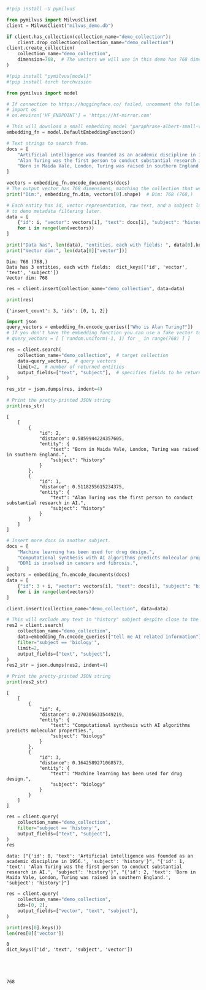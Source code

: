 ```python
#!pip install -U pymilvus
```


```python
from pymilvus import MilvusClient
client = MilvusClient("milvus_demo.db")
```


```python
if client.has_collection(collection_name="demo_collection"):
    client.drop_collection(collection_name="demo_collection")
client.create_collection(
    collection_name="demo_collection",
    dimension=768,  # The vectors we will use in this demo has 768 dimensions
)
```


```python
#!pip install "pymilvus[model]"
#!pip install torch torchvision
```


```python
from pymilvus import model

# If connection to https://huggingface.co/ failed, uncomment the following path
# import os
# os.environ['HF_ENDPOINT'] = 'https://hf-mirror.com'

# This will download a small embedding model "paraphrase-albert-small-v2" (~50MB).
embedding_fn = model.DefaultEmbeddingFunction()

# Text strings to search from.
docs = [
    "Artificial intelligence was founded as an academic discipline in 1956.",
    "Alan Turing was the first person to conduct substantial research in AI.",
    "Born in Maida Vale, London, Turing was raised in southern England.",
]

vectors = embedding_fn.encode_documents(docs)
# The output vector has 768 dimensions, matching the collection that we just created.
print("Dim:", embedding_fn.dim, vectors[0].shape)  # Dim: 768 (768,)

# Each entity has id, vector representation, raw text, and a subject label that we use
# to demo metadata filtering later.
data = [
    {"id": i, "vector": vectors[i], "text": docs[i], "subject": "history"}
    for i in range(len(vectors))
]

print("Data has", len(data), "entities, each with fields: ", data[0].keys())
print("Vector dim:", len(data[0]["vector"]))
```

    Dim: 768 (768,)
    Data has 3 entities, each with fields:  dict_keys(['id', 'vector', 'text', 'subject'])
    Vector dim: 768



```python
res = client.insert(collection_name="demo_collection", data=data)

print(res)
```

    {'insert_count': 3, 'ids': [0, 1, 2]}



```python
import json
query_vectors = embedding_fn.encode_queries(["Who is Alan Turing?"])
# If you don't have the embedding function you can use a fake vector to finish the demo:
# query_vectors = [ [ random.uniform(-1, 1) for _ in range(768) ] ]

res = client.search(
    collection_name="demo_collection",  # target collection
    data=query_vectors,  # query vectors
    limit=2,  # number of returned entities
    output_fields=["text", "subject"],  # specifies fields to be returned
)

res_str = json.dumps(res, indent=4)

# Print the pretty-printed JSON string
print(res_str)


```

    [
        [
            {
                "id": 2,
                "distance": 0.5859944224357605,
                "entity": {
                    "text": "Born in Maida Vale, London, Turing was raised in southern England.",
                    "subject": "history"
                }
            },
            {
                "id": 1,
                "distance": 0.5118255615234375,
                "entity": {
                    "text": "Alan Turing was the first person to conduct substantial research in AI.",
                    "subject": "history"
                }
            }
        ]
    ]



```python
# Insert more docs in another subject.
docs = [
    "Machine learning has been used for drug design.",
    "Computational synthesis with AI algorithms predicts molecular properties.",
    "DDR1 is involved in cancers and fibrosis.",
]
vectors = embedding_fn.encode_documents(docs)
data = [
    {"id": 3 + i, "vector": vectors[i], "text": docs[i], "subject": "biology"}
    for i in range(len(vectors))
]

client.insert(collection_name="demo_collection", data=data)

# This will exclude any text in "history" subject despite close to the query vector.
res2 = client.search(
    collection_name="demo_collection",
    data=embedding_fn.encode_queries(["tell me AI related information"]),
    filter="subject == 'biology'",
    limit=2,
    output_fields=["text", "subject"],
)
res2_str = json.dumps(res2, indent=4)

# Print the pretty-printed JSON string
print(res2_str)

```

    [
        [
            {
                "id": 4,
                "distance": 0.2703056335449219,
                "entity": {
                    "text": "Computational synthesis with AI algorithms predicts molecular properties.",
                    "subject": "biology"
                }
            },
            {
                "id": 3,
                "distance": 0.1642589271068573,
                "entity": {
                    "text": "Machine learning has been used for drug design.",
                    "subject": "biology"
                }
            }
        ]
    ]



```python
res = client.query(
    collection_name="demo_collection",
    filter="subject == 'history'",
    output_fields=["text", "subject"],
)
res
```




    data: ["{'id': 0, 'text': 'Artificial intelligence was founded as an academic discipline in 1956.', 'subject': 'history'}", "{'id': 1, 'text': 'Alan Turing was the first person to conduct substantial research in AI.', 'subject': 'history'}", "{'id': 2, 'text': 'Born in Maida Vale, London, Turing was raised in southern England.', 'subject': 'history'}"] 




```python
res = client.query(
    collection_name="demo_collection",
    ids=[0, 2],
    output_fields=["vector", "text", "subject"],
)

print(res[0].keys())
len(res[0]['vector'])
```

    0
    dict_keys(['id', 'text', 'subject', 'vector'])





    768




```python

```

